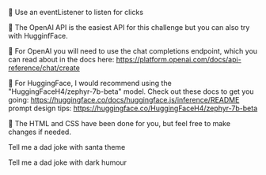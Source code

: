🎁 Use an eventListener to listen for clicks

🎁 The OpenAI API is the easiest API for this challenge but you can also try with HugginfFace.

🎁 For OpenAI you will need to use the chat completions endpoint, which you can read about in the docs here: 
    https://platform.openai.com/docs/api-reference/chat/create

🎁 For HuggingFace, I would recommend using the "HuggingFaceH4/zephyr-7b-beta" model. Check out these docs to get you going: 
    https://huggingface.co/docs/huggingface.js/inference/README
prompt design tips: 
    https://huggingface.co/HuggingFaceH4/zephyr-7b-beta

🎁 The HTML and CSS have been done for you, but feel free to make changes if needed.

Tell me a dad joke with santa theme

Tell me a dad joke with dark humour
